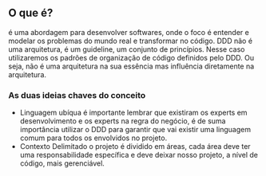 
## O que é?

é uma abordagem para desenvolver softwares, onde o foco é entender e modelar os problemas do mundo real e transformar no código.
DDD não é uma arquitetura, é um guideline, um conjunto de princípios. Nesse caso utilizaremos os padrões de organização de código definidos pelo DDD. Ou seja, não é uma arquitetura na sua essência mas influência diretamente na arquitetura.

### As duas ideias chaves do conceito

- Linguagem ubíqua
	é importante lembrar que existiram os experts em desenvolvimento e os experts na regra do negócio, é de suma importância utilizar o DDD para garantir que vai existir uma linguagem comum para todos os envolvidos no projeto.
- Contexto Delimitado
	o projeto é dividido em áreas, cada área deve ter uma responsabilidade específica e deve deixar nosso projeto, a nível de código, mais gerenciável.
